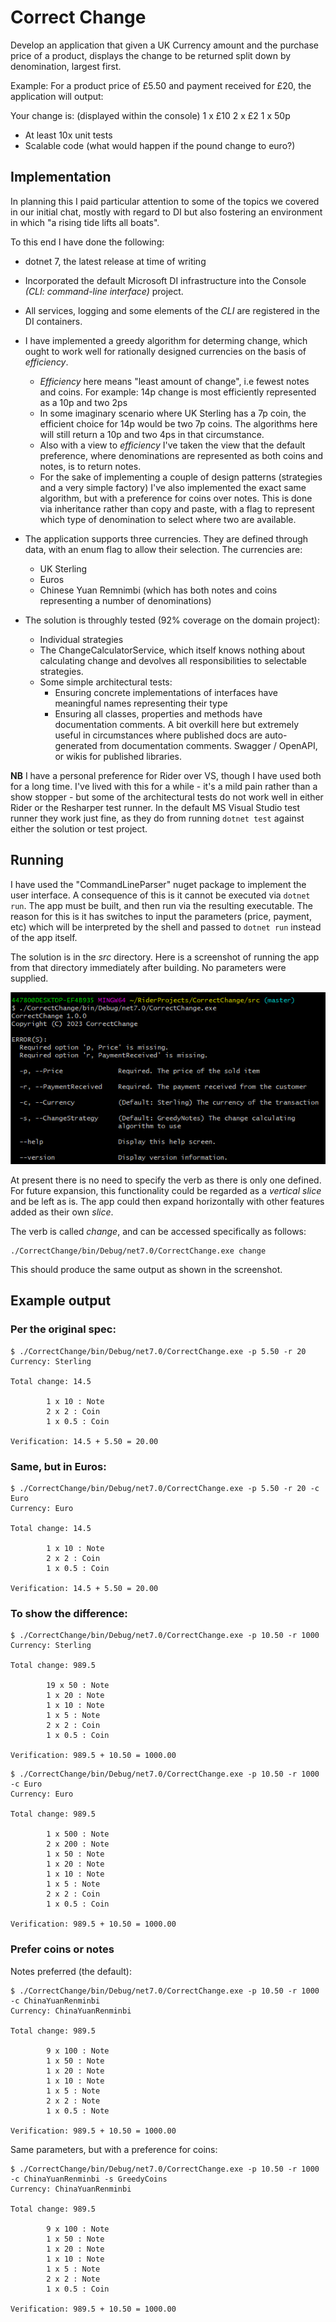 # Correct Change

Develop an application that given a UK Currency amount and the purchase price of a product, displays the change to be returned split down by denomination, largest first.
 
Example:
For a product price of £5.50 and payment received for £20, the application will output:
 
Your change is: (displayed within the console)
1 x £10
2 x £2
1 x 50p

* At least 10x unit tests
* Scalable code (what would happen if the pound change to euro?)

## Implementation

In planning this I paid particular attention to some of the topics we covered in our initial chat, mostly with regard to DI but also fostering an environment in which "a rising tide lifts all boats".

To this end I have done the following:

- dotnet 7, the latest release at time of writing
- Incorporated the default Microsoft DI infrastructure into the Console *(CLI: command-line interface)* project.
- All services, logging and some elements of the *CLI* are registered in the DI containers.
- I have implemented a greedy algorithm for determing change, which ought to work well for rationally designed currencies on the basis of *efficiency*.
  - *Efficiency* here means "least amount of change", i.e fewest notes and coins. For example: 14p change is most efficiently represented as a 10p and two 2ps
  - In some imaginary scenario where UK Sterling has a 7p coin, the efficient choice for 14p would be two 7p coins. The algorithms here will still return a 10p and two 4ps in that circumstance.
  - Also with a view to *efficiency* I've taken the view that the default preference, where denominations are represented as both coins and notes, is to return notes.
  - For the sake of implementing a couple of design patterns (strategies and a very simple factory) I've also implemented the exact same algorithm, but with a preference for coins over notes. This is done via inheritance rather than copy and paste, with a flag to represent which type of denomination to select where two are available.

- The application supports three currencies. They are defined through data, with an enum flag to allow their selection. The currencies are:
  - UK Sterling
  - Euros
  - Chinese Yuan Remnimbi (which has both notes and coins representing a number of denominations) 

- The solution is throughly tested (92% coverage on the domain project):
  - Individual strategies
  - The ChangeCalculatorService, which itself knows nothing about calculating change and devolves all responsibilities to selectable strategies.
  - Some simple architectural tests:
    - Ensuring concrete implementations of interfaces have meaningful names representing their type
	- Ensuring all classes, properties and methods have documentation comments. A bit overkill here but extremely useful in circumstances where published docs are auto-generated from documentation comments. Swagger / OpenAPI, or wikis for published libraries.

**NB** I have a personal preference for Rider over VS, though I have used both for a long time. I've lived with this for a while - it's a mild pain rather than a show stopper - but some of the architectural tests do not work well in either Rider or the Resharper test runner. In the default MS Visual Studio test runner they work just fine, as they do from running ```dotnet test``` against either the solution or test project.

## Running

I have used the "CommandLineParser" nuget package to implement the user interface. A consequence of this is it cannot be executed via ```dotnet run```. The app must be built, and then run via the resulting executable. The reason for this is it has switches to input the parameters (price, payment, etc) which will be interpreted by the shell and passed to ```dotnet run``` instead of the app itself.

The solution is in the *src* directory. Here is a screenshot of running the app from that directory immediately after building. No parameters were supplied.

![Screenshot of run without parameters](./pics/sshot.png)

At present there is no need to specify the verb as there is only one defined. For future expansion, this functionality could be regarded as a *vertical slice* and be left as is. The app could then expand horizontally with other features added as their own *slice*.

The verb is called *change*, and can be accessed specifically as follows:

```
./CorrectChange/bin/Debug/net7.0/CorrectChange.exe change
```

This should produce the same output as shown in the screenshot.

## Example output

### Per the original spec:

```
$ ./CorrectChange/bin/Debug/net7.0/CorrectChange.exe -p 5.50 -r 20
Currency: Sterling

Total change: 14.5

        1 x 10 : Note
        2 x 2 : Coin
        1 x 0.5 : Coin

Verification: 14.5 + 5.50 = 20.00
```

### Same, but in Euros:

```
$ ./CorrectChange/bin/Debug/net7.0/CorrectChange.exe -p 5.50 -r 20 -c Euro
Currency: Euro

Total change: 14.5

        1 x 10 : Note
        2 x 2 : Coin
        1 x 0.5 : Coin

Verification: 14.5 + 5.50 = 20.00
```

### To show the difference:

```
$ ./CorrectChange/bin/Debug/net7.0/CorrectChange.exe -p 10.50 -r 1000
Currency: Sterling

Total change: 989.5

        19 x 50 : Note
        1 x 20 : Note
        1 x 10 : Note
        1 x 5 : Note
        2 x 2 : Coin
        1 x 0.5 : Coin

Verification: 989.5 + 10.50 = 1000.00
```

```
$ ./CorrectChange/bin/Debug/net7.0/CorrectChange.exe -p 10.50 -r 1000 -c Euro
Currency: Euro

Total change: 989.5

        1 x 500 : Note
        2 x 200 : Note
        1 x 50 : Note
        1 x 20 : Note
        1 x 10 : Note
        1 x 5 : Note
        2 x 2 : Coin
        1 x 0.5 : Coin

Verification: 989.5 + 10.50 = 1000.00
```

### Prefer coins or notes

Notes preferred (the default):

```
$ ./CorrectChange/bin/Debug/net7.0/CorrectChange.exe -p 10.50 -r 1000 -c ChinaYuanRenminbi
Currency: ChinaYuanRenminbi

Total change: 989.5

        9 x 100 : Note
        1 x 50 : Note
        1 x 20 : Note
        1 x 10 : Note
        1 x 5 : Note
        2 x 2 : Note
        1 x 0.5 : Note

Verification: 989.5 + 10.50 = 1000.00
```

Same parameters, but with a preference for coins:

```
$ ./CorrectChange/bin/Debug/net7.0/CorrectChange.exe -p 10.50 -r 1000 -c ChinaYuanRenminbi -s GreedyCoins
Currency: ChinaYuanRenminbi

Total change: 989.5

        9 x 100 : Note
        1 x 50 : Note
        1 x 20 : Note
        1 x 10 : Note
        1 x 5 : Note
        2 x 2 : Note
        1 x 0.5 : Coin

Verification: 989.5 + 10.50 = 1000.00
```

